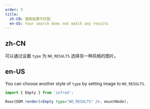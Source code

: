 ```yaml
---
order: 5
title:
  zh-CN: 搜索结果不匹配
  en-US: Your search does not match any results
---
```


## zh-CN

可以通过设置 `type` 为 `NO_RESULTS` 选择另一种风格的图片。

## en-US

You can choose another style of `type` by setting image to `NO_RESULTS`.

```jsx
import { Empty } from 'infrad';

ReactDOM.render(<Empty type="NO_RESULTS" />, mountNode);
```
